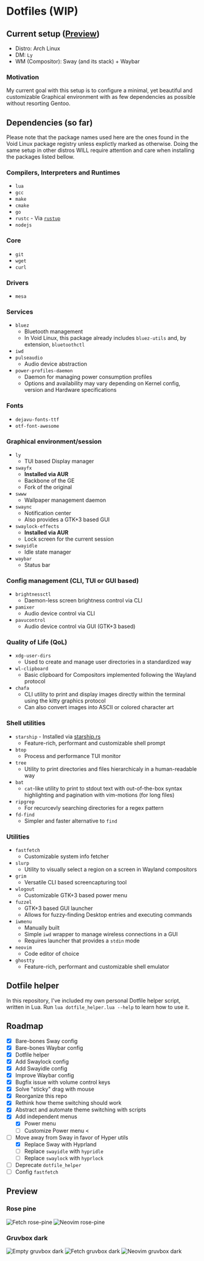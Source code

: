 # Dotfiles (WIP)

## Current setup ([Preview](#preview))
- Distro: Arch Linux
- DM: `Ly`
- WM (Compositor): Sway (and its stack) + Waybar

### Motivation
My current goal with this setup is to configure a minimal, yet beautiful and customizable Graphical environment with as few dependencies as possible without resorting Gentoo.

## Dependencies (so far)
Please note that the package names used here are the ones found in the Void Linux package registry unless explictly marked as otherwise. Doing the same setup in other distros WILL require attention and care when installing the packages listed bellow.

### Compilers, Interpreters and Runtimes
- `lua`
- `gcc`
- `make`
- `cmake`
- `go`
- `rustc` - Via [`rustup`](https://www.rust-lang.org/learn/get-started)
- `nodejs`

### Core
- `git`
- `wget`
- `curl`

### Drivers
- `mesa`

### Services
- `bluez`
    - Bluetooth management
    - In Void Linux, this package already includes `bluez-utils` and, by extension, `bluetoothctl`
- `iwd`
- `pulseaudio`
    - Audio device abstraction
- `power-profiles-daemon`
    - Daemon for managing power consumption profiles
    - Options and availability may vary depending on Kernel config, version and Hardware specifications

### Fonts
- `dejavu-fonts-ttf`
- `otf-font-awesome`

### Graphical environment/session
- `ly`
    - TUI based Display manager
- `swayfx`
    - **Installed via AUR**
    - Backbone of the GE
    - Fork of the original
- `swww`
    - Wallpaper management daemon
- `swaync`
    - Notification center
    - Also provides a GTK+3 based GUI
- `swaylock-effects`
    - **Installed via AUR**
    - Lock screen for the current session
- `swayidle`
    - Idle state manager
- `waybar`
    - Status bar

### Config management (CLI, TUI or GUI based)
- `brightnessctl`
    - Daemon-less screen brightness control via CLI
- `pamixer`
    - Audio device control via CLI
- `pavucontrol`
    - Audio device control via GUI (GTK+3 based)

### Quality of Life (QoL)
- `xdg-user-dirs`
    - Used to create and manage user directories in a standardized way
- `wl-clipboard`
    - Basic clipboard for Compositors implemented following the Wayland protocol
- `chafa`
    - CLI utility to print and display images directly within the terminal using the kitty graphics protocol
    - Can also convert images into ASCII or colored character art

### Shell utilities
- `starship` - Installed via [starship.rs](https://starship.rs/)
    - Feature-rich, performant and customizable shell prompt
- `btop`
    - Process and performance TUI monitor
- `tree`
    - Utility to print directories and files hierarchicaly in a human-readable way
- `bat`
    - `cat`-like utility to print to stdout text with out-of-the-box syntax highlighting and pagination with vim-motions (for long files)
- `ripgrep`
    - For recurcevly searching directories for a regex pattern
- `fd-find`
    - Simpler and faster alternative to `find`

### Utilities
- `fastfetch`
    - Customizable system info fetcher
- `slurp`
    - Utility to visually select a region on a screen in Wayland compositors
- `grim`
    - Versatile CLI based screencapturing tool
- `wlogout`
    - Customizable GTK+3 based power menu
- `fuzzel`
    - GTK+3 based GUI launcher
    - Allows for fuzzy-finding Desktop entries and executing commands
- `iwmenu`
    - Manually built
    - Simple `iwd` wrapper to manage wireless connections in a GUI
    - Requires launcher that provides a `stdin` mode
- `neovim`
    - Code editor of choice
- `ghostty`
    - Feature-rich, performant and customizable shell emulator

## Dotfile helper

In this repository, I've included my own personal Dotfile helper script, written in Lua.
Run `lua dotfile_helper.lua --help` to learn how to use it.

## Roadmap

- [x] Bare-bones Sway config
- [x] Bare-bones Waybar config
- [x] Dotfile helper
- [x] Add Swaylock config
- [x] Add Swayidle config
- [x] Improve Waybar config
- [x] Bugfix issue with volume control keys
- [x] Solve "sticky" drag with mouse
- [x] Reorganize this repo
- [x] Rethink how theme switching should work
- [x] Abstract and automate theme switching with scripts
- [x] Add independent menus
    - [x] Power menu
    - [ ] Customize Power menu <
- [ ] Move away from Sway in favor of Hyper utils
    - [x] Replace Sway with Hyprland
    - [ ] Replace `swayidle` with `hypridle`
    - [ ] Replace `swaylock` with `hyprlock`
- [ ] Deprecate `dotfile_helper`
- [ ] Config `fastfetch`

## Preview

### Rose pine
![Fetch rose-pine](./docs/rose_pine_empty.png)
![Neovim rose-pine](./docs/rose_pine_neovim.png)

### Gruvbox dark
![Empty gruvbox dark](./docs/gruvbox_dark_empty.png)
![Fetch gruvbox dark](./docs/gruvbox_dark_fetch.png)
![Neovim gruvbox dark](./docs/gruvbox_dark_neovim.png)

